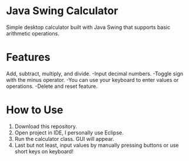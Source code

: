 # Java Swing Calculator

Simple desktop calculator built with Java Swing that supports basic arithmetic operations.

# Features

 Add, subtract, multiply, and divide.
-Input decimal numbers.
-Toggle sign with the minus operator.
-You can use your keyboard to enter values or operations.
-Delete and reset feature.

# How to Use

1. Download this repository.
2. Open project in IDE, I personally use Eclipse.
3. Run the calculator class. GUI will appear.
4. Last but not least, input values by manually pressing buttons or use short keys on keyboard!
